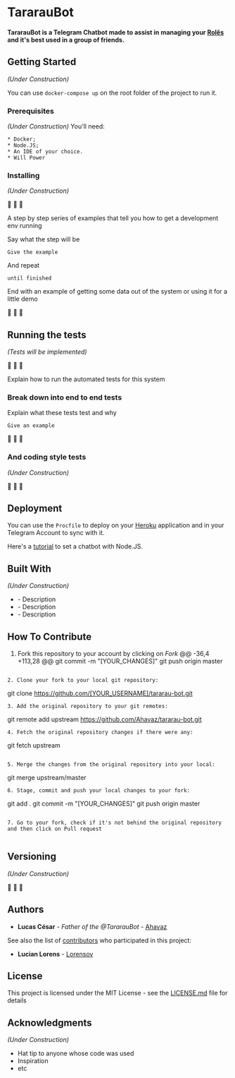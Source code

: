 # TararauBot
#### TararauBot is a Telegram Chatbot made to assist in managing your [Rolês](https://www.dicionarioinformal.com.br/rol%C3%AA/) and it's best used in a group of friends.

## Getting Started
_(Under Construction)_

You can use `docker-compose up` on the root folder of the project to run it.

### Prerequisites
_(Under Construction)_
You'll need:

```
* Docker;
* Node.JS;
* An IDE of your choice.
* Will Power
```

### Installing
_(Under Construction)_

:construction: :construction: :construction:

A step by step series of examples that tell you how to get a development env running

Say what the step will be

```
Give the example
```

And repeat

```
until finished
```

End with an example of getting some data out of the system or using it for a little demo

:construction: :construction: :construction:

## Running the tests
_(Tests will be implemented)_

:construction: :construction: :construction:

Explain how to run the automated tests for this system

### Break down into end to end tests

Explain what these tests test and why

```
Give an example
```

:construction: :construction: :construction:

### And coding style tests
_(Under Construction)_

:construction: :construction: :construction:

## Deployment

You can use the `Procfile` to deploy on your [Heroku](https://www.heroku.com/nodejs) application and in your Telegram Account to sync with it.

Here's a [tutorial](https://medium.com/matheus-rossi/telegram-bot-com-nodejs-9e107153046b) to set a chatbot with Node.JS.


## Built With
_(Under Construction)_

* []() - Description
* []() - Description
* []() - Description

## How To Contribute

1. Fork this repository to your account by clicking on _Fork_
@@ -36,4 +113,28 @@ git commit -m "[YOUR_CHANGES]"
git push origin master
```

2. Clone your fork to your local git repository:
```
git clone https://github.com/[YOUR_USERNAME]/tararau-bot.git

```
3. Add the original repository to your git remotes:
```
git remote add upstream https://github.com/Ahavaz/tararau-bot.git

```
4. Fetch the original repository changes if there were any:
```
git fetch upstream
```

5. Merge the changes from the original repository into your local:
```
git merge upstream/master

```
6. Stage, commit and push your local changes to your fork:
```
git add .
git commit -m "[YOUR_CHANGES]"
git push origin master
```

7. Go to your fork, check if it's not behind the original repository and then click on Pull request


```
## Versioning
_(Under Construction)_

:construction: :construction: :construction:

## Authors

* **Lucas César** - *Father of the @TararauBot* - [Ahavaz](https://github.com/Ahavaz/)

See also the list of [contributors](https://github.com/Ahavaz/tararau-bot/graphs/contributors) who participated in this project:
* **Lucian Lorens** - [Lorensov](https://github.com/lucianlorens/)


## License

This project is licensed under the MIT License - see the [LICENSE.md](LICENSE) file for details

## Acknowledgments
_(Under Construction)_

* Hat tip to anyone whose code was used
* Inspiration
* etc